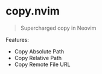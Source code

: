 copy.nvim
=========

> Supercharged copy in Neovim

Features:
* Copy Absolute Path
* Copy Relative Path
* Copy Remote File URL
